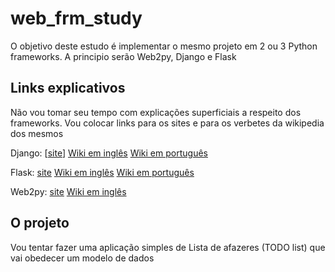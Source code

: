 web_frm_study
=============

O objetivo deste estudo é implementar o mesmo projeto em 2 ou 3 Python frameworks. A principio serão Web2py, Django e Flask

Links explicativos
------------------

Não vou tomar seu tempo com explicações superficiais a respeito dos frameworks. Vou colocar links para os sites e para os verbetes da wikipedia dos mesmos

Django: [[site](https://www.djangoproject.com/)] [Wiki em inglês](http://en.wikipedia.org/wiki/Django_(web_framework)) [Wiki em português](http://pt.wikipedia.org/wiki/Django_(framework_web))

Flask: [site](http://flask.pocoo.org/) [Wiki em inglês](http://en.wikipedia.org/wiki/Flask_(web_framework)) [Wiki em português](http://pt.wikipedia.org/wiki/Flask_(framework_web))

Web2py: [site](http://www.web2py.com/) [Wiki em inglês](http://en.wikipedia.org/wiki/Web2py)

O projeto
---------

Vou tentar fazer uma aplicação simples de Lista de afazeres (TODO list) que vai obedecer um modelo de dados